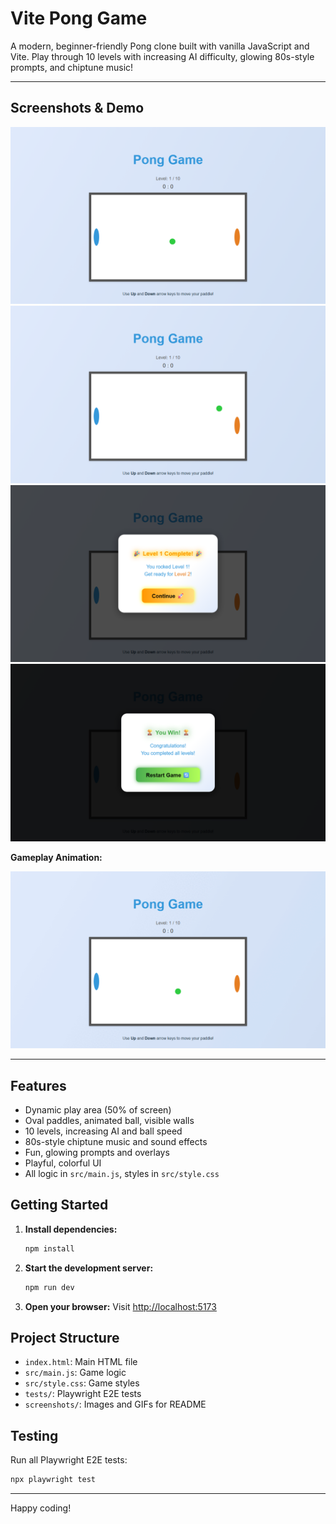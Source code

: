 # Vite Pong Game

A modern, beginner-friendly Pong clone built with vanilla JavaScript and Vite. Play through 10 levels with increasing AI difficulty, glowing 80s-style prompts, and chiptune music!

---

## Screenshots & Demo

![Main Menu](screenshots/pong-main.png)
![Gameplay](screenshots/pong-gameplay.png)
![Level Up Prompt](screenshots/pong-levelup.png)
![Victory Screen](screenshots/pong-win.png)

**Gameplay Animation:**

![Gameplay Demo](screenshots/pong-demo.gif)

---

## Features
- Dynamic play area (50% of screen)
- Oval paddles, animated ball, visible walls
- 10 levels, increasing AI and ball speed
- 80s-style chiptune music and sound effects
- Fun, glowing prompts and overlays
- Playful, colorful UI
- All logic in `src/main.js`, styles in `src/style.css`

## Getting Started

1. **Install dependencies:**
   ```bash
   npm install
   ```
2. **Start the development server:**
   ```bash
   npm run dev
   ```
3. **Open your browser:**
   Visit [http://localhost:5173](http://localhost:5173)

## Project Structure
- `index.html`: Main HTML file
- `src/main.js`: Game logic
- `src/style.css`: Game styles
- `tests/`: Playwright E2E tests
- `screenshots/`: Images and GIFs for README

## Testing
Run all Playwright E2E tests:
```bash
npx playwright test
```

---

Happy coding!
